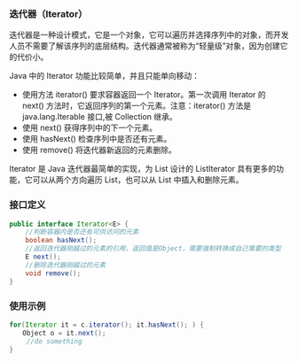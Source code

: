 ### 迭代器（Iterator）

迭代器是一种设计模式，它是一个对象，它可以遍历并选择序列中的对象，而开发人员不需要了解该序列的底层结构。迭代器通常被称为“轻量级”对象，因为创建它的代价小。

Java 中的 Iterator 功能比较简单，并且只能单向移动：

+ 使用方法 iterator() 要求容器返回一个 Iterator。第一次调用 Iterator 的 next() 方法时，它返回序列的第一个元素。注意：iterator() 方法是 java.lang.Iterable 接口,被 Collection 继承。
+ 使用 next() 获得序列中的下一个元素。
+ 使用 hasNext() 检查序列中是否还有元素。
+ 使用 remove() 将迭代器新返回的元素删除。

Iterator 是 Java 迭代器最简单的实现，为 List 设计的 ListIterator 具有更多的功能，它可以从两个方向遍历 List，也可以从 List 中插入和删除元素。

### 接口定义

```java
public interface Iterator<E> {
    //判断容器内是否还有可供访问的元素
    boolean hasNext();
    //返回迭代器刚越过的元素的引用，返回值是Object，需要强制转换成自己需要的类型
    E next();
    //删除迭代器刚越过的元素
    void remove();
}
```

### 使用示例

```java
for(Iterator it = c.iterator(); it.hasNext(); ) {  
　　Object o = it.next();  
　　 //do something  
}  
```

